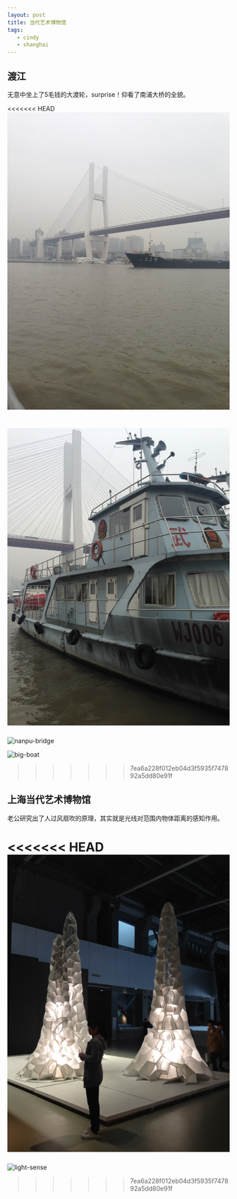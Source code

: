 ```yaml
---
layout: post
title: 当代艺术博物馆
tags:
   - cindy
   - shanghai
---
```


## 渡江

无意中坐上了5毛钱的大渡轮，surprise！仰看了南浦大桥的全貌。

<<<<<<< HEAD
![nanpu-bridge](/media/files/imgs/nanpu-bridge.jpg)

![big-boat](/media/files/imgs/big-boat.jpg)
=======
![nanpu-bridge](http://cindyawu.qiniudn.com/nanpu-bridge.jpg)

![big-boat](http://cindyawu.qiniudn.com/big-boat.jpg)
>>>>>>> 7ea6a228f012eb04d3f5935f747892a5dd80e91f


## 上海当代艺术博物馆

老公研究出了人过风扇吹的原理，其实就是光线对范围内物体距离的感知作用。

<<<<<<< HEAD
![light-sense](/media/files/imgs/light-sense.jpg)
=======
![light-sense](http://cindyawu.qiniudn.com/light-sense.jpg)
>>>>>>> 7ea6a228f012eb04d3f5935f747892a5dd80e91f





